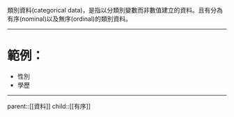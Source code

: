 類別資料(categorical data)，是指以分類別變數而非數值建立的資料。且有分為有序(nominal)以及無序(ordinal)的類別資料。
- - -
# 範例：
- 性別
- 學歷
- - -
parent::[[資料]]
child::[[有序]]